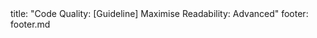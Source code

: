 <frontmatter>
title: "Code Quality: [Guideline] Maximise Readability: Advanced"
footer: footer.md
</frontmatter>

<include src="navbar.md" boilerplate />

<include src="container-inPage-asFlat.md" boilerplate />